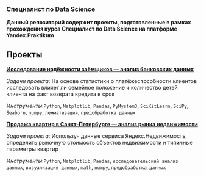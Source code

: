 ### Специалист по Data Science

**Данный репозиторий содержит проекты, подготовленные в рамках прохождения курса Специалист по Data Science на платформе Yandex.Praktikum**


## Проекты

**[Исследование надёжности заёмщиков — анализ банковских данных](https://github.com/namogoddess/projects/blob/main/Data_preprocessing.ipynb)** 

_Задачи проекта_:  На основе статистики о платёжеспособности клиентов исследовать влияет ли семейное положение и количество детей клиента на факт возврата кредита в срок

_Инструменты_:<code>Python</code>, <code>Matplotlib</code>, <code>Pandas</code>, <code>PyMystem3</code>, <code>SciKitLearn</code>, <code>SciPy</code>, <code>Seaborn</code>, <code>numpy</code>, <code>лемматизация</code>, <code>предобработка данных</code>


**[Продажа квартир в Санкт-Петербурге — анализ рынка недвижимости](https://github.com/namogoddess/projects/blob/main/Exploratory_data_analysis.ipynb)** 

_Задачи проекта_:  Используя данные сервиса Яндекс.Недвижимость, определить рыночную стоимость объектов недвижимости и типичные параметры квартир

_Инструменты_:<code>Python</code>, <code>Matplotlib</code>, <code>Pandas</code>, <code>исследовательский анализ данных</code>, <code>визуализация данных</code>,  <code>math</code>, <code>numpy</code>, <code>предобработка данных</code>

